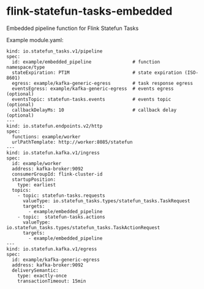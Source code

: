 # flink-statefun-tasks-embedded
Embedded pipeline function for Flink Statefun Tasks

Example module.yaml:

    kind: io.statefun_tasks.v1/pipeline
    spec:
      id: example/embedded_pipeline               # function namespace/type
      stateExpiration: PT1M                       # state expiration (ISO-8601)
      egress: example/kafka-generic-egress        # task response egress
      eventsEgress: example/kafka-generic-egress  # events egress (optional)
      eventsTopic: statefun-tasks.events          # events topic (optional)
      callbackDelayMs: 10                         # callback delay (optional)
    ---
    kind: io.statefun.endpoints.v2/http
    spec:
      functions: example/worker
      urlPathTemplate: http://worker:8085/statefun
    ---
    kind: io.statefun.kafka.v1/ingress
    spec:
      id: example/worker
      address: kafka-broker:9092
      consumerGroupId: flink-cluster-id
      startupPosition:
        type: earliest
      topics:
        - topic: statefun-tasks.requests
          valueType: io.statefun_tasks.types/statefun_tasks.TaskRequest
          targets:
            - example/embedded_pipeline
        - topic:  statefun-tasks.actions
          valueType: io.statefun_tasks.types/statefun_tasks.TaskActionRequest
          targets:
            - example/embedded_pipeline
    ---
    kind: io.statefun.kafka.v1/egress
    spec:
      id: example/kafka-generic-egress
      address: kafka-broker:9092
      deliverySemantic:
        type: exactly-once
        transactionTimeout: 15min
